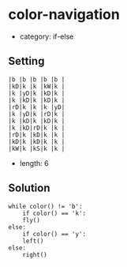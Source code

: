 # color-navigation
- category: if-else

## Setting

```
|b |b |b |b |b |
|kD|k |k |kW|k |
|k |yD|k |kD|k |
|k |kD|k |kD|k |
|rD|k |k |k |yD|
|k |yD|k |rD|k |
|k |kD|k |kD|k |
|k |kD|rD|k |k |
|rD|k |kD|k |k |
|kD|k |kD|k |k |
|kW|k |kS|k |k |
```

- length: 6

## Solution

```
while color() != 'b':
    if color() == 'k':
    fly()
else:
    if color() == 'y':
    left()
else:
    right()
```
